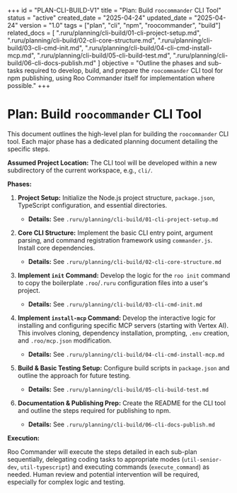 +++
id = "PLAN-CLI-BUILD-V1"
title = "Plan: Build `roocommander` CLI Tool"
status = "active"
created_date = "2025-04-24"
updated_date = "2025-04-24"
version = "1.0"
tags = ["plan", "cli", "npm", "roocommander", "build"]
related_docs = [
    ".ruru/planning/cli-build/01-cli-project-setup.md",
    ".ruru/planning/cli-build/02-cli-core-structure.md",
    ".ruru/planning/cli-build/03-cli-cmd-init.md",
    ".ruru/planning/cli-build/04-cli-cmd-install-mcp.md",
    ".ruru/planning/cli-build/05-cli-build-test.md",
    ".ruru/planning/cli-build/06-cli-docs-publish.md"
]
objective = "Outline the phases and sub-tasks required to develop, build, and prepare the `roocommander` CLI tool for npm publishing, using Roo Commander itself for implementation where possible."
+++

# Plan: Build `roocommander` CLI Tool

This document outlines the high-level plan for building the `roocommander` CLI tool. Each major phase has a dedicated planning document detailing the specific steps.

**Assumed Project Location:** The CLI tool will be developed within a new subdirectory of the current workspace, e.g., `cli/`.

**Phases:**

1.  **Project Setup:** Initialize the Node.js project structure, `package.json`, TypeScript configuration, and essential directories.
    *   **Details:** See `.ruru/planning/cli-build/01-cli-project-setup.md`

2.  **Core CLI Structure:** Implement the basic CLI entry point, argument parsing, and command registration framework using `commander.js`. Install core dependencies.
    *   **Details:** See `.ruru/planning/cli-build/02-cli-core-structure.md`

3.  **Implement `init` Command:** Develop the logic for the `roo init` command to copy the boilerplate `.roo`/`.ruru` configuration files into a user's project.
    *   **Details:** See `.ruru/planning/cli-build/03-cli-cmd-init.md`

4.  **Implement `install-mcp` Command:** Develop the interactive logic for installing and configuring specific MCP servers (starting with Vertex AI). This involves cloning, dependency installation, prompting, `.env` creation, and `.roo/mcp.json` modification.
    *   **Details:** See `.ruru/planning/cli-build/04-cli-cmd-install-mcp.md`

5.  **Build & Basic Testing Setup:** Configure build scripts in `package.json` and outline the approach for future testing.
    *   **Details:** See `.ruru/planning/cli-build/05-cli-build-test.md`

6.  **Documentation & Publishing Prep:** Create the README for the CLI tool and outline the steps required for publishing to npm.
    *   **Details:** See `.ruru/planning/cli-build/06-cli-docs-publish.md`

**Execution:**

Roo Commander will execute the steps detailed in each sub-plan sequentially, delegating coding tasks to appropriate modes (`util-senior-dev`, `util-typescript`) and executing commands (`execute_command`) as needed. Human review and potential intervention will be required, especially for complex logic and testing.